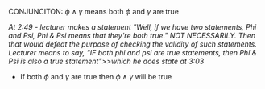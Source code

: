 CONJUNCITON: $\phi \wedge \gamma$ means both $\phi$ and $\gamma$ are true

_At 2:49 - lecturer makes a statement "Well, if we have two statements, Phi and Psi, Phi & Psi means that they're both true." NOT NECESSARILY. Then that would defeat the purpose of checking the validity of such statements. Lecturer means to say, "IF both phi and psi are true statements, then Phi & Psi is also a true statement">>which he does state at 3:03_

- If both $\phi$ and $\gamma$ are true then $\phi \wedge \gamma$ will be true

